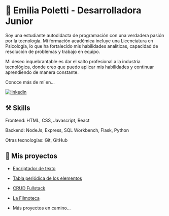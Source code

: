 # 👩 Emilia Poletti - Desarrolladora Junior

Soy una estudiante autodidacta de programación con una verdadera pasión por la tecnología. Mi formación académica incluye una Licenciatura en Psicología, lo que ha fortalecido mis habilidades analíticas, capacidad de resolución de problemas y trabajo en equipo.

Mi deseo inquebrantable es dar el salto profesional a la industria tecnológica, donde creo que puedo aplicar mis habilidades y continuar aprendiendo de manera constante.

Conoce más de mí en... 

[![linkedin](https://img.shields.io/badge/linkedin-0A66C2?style=for-the-badge&logo=linkedin&logoColor=white)](https://www.linkedin.com/in/emilia-poletti-dev/)


## ⚒️ Skills

Frontend: HTML, CSS, Javascript, React

Backend: NodeJs, Express, SQL Workbench, Flask, Python

Otras tecnologías: Git, GitHub 


## 🚀 Mis proyectos

* [Encriptador de texto](https://github.com/SraMacbeth/challange_encriptador)

* [Tabla periódica de los elementos](https://github.com/SraMacbeth/Tabla-Periodica)

* [CRUD Fullstack](https://github.com/SraMacbeth/Crud-Fullstack-React)
  
* [La Filmoteca](https://github.com/SraMacbeth/La-Filmoteca)

* Más proyectos en camino...

